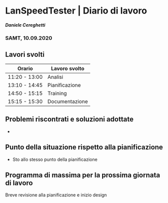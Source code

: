 # LanSpeedTester | Diario di lavoro
##### Daniele Cereghetti
### SAMT, 10.09.2020

## Lavori svolti


|Orario        |Lavoro svolto                 |
|--------------|------------------------------|
|11:20 - 13:00 |Analisi					      |
|13:10 - 14:45 |Pianificazione  			  |
|14:50 - 15:15 |Training					  |
|15:15 - 15:30 |Documentazione  			  |

##  Problemi riscontrati e soluzioni adottate
-

##  Punto della situazione rispetto alla pianificazione
- Sto allo stesso punto della pianificazione

## Programma di massima per la prossima giornata di lavoro
Breve revisione alla pianificazione e inizio design